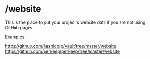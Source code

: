 # /website

This is the place to put your project's website data if you are not using GitHub pages.

Examples:

https://github.com/hashicorp/vault/tree/master/website
https://github.com/perkeep/perkeep/tree/master/website
